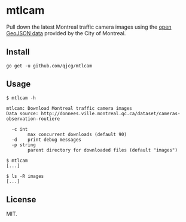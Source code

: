 # mtlcam

Pull down the latest Montreal traffic camera images using the [open GeoJSON
data](http://donnees.ville.montreal.qc.ca/dataset/cameras-observation-routiere)
provided by the City of Montreal.


## Install

```
go get -u github.com/qjcg/mtlcam
```


## Usage

```
$ mtlcam -h

mtlcam: Download Montreal traffic camera images
Data source: http://donnees.ville.montreal.qc.ca/dataset/cameras-observation-routiere

  -c int
        max concurrent downloads (default 90)
  -d    print debug messages
  -p string
        parent directory for downloaded files (default "images")

$ mtlcam
[...]

$ ls -R images
[...]
```


## License

MIT.

